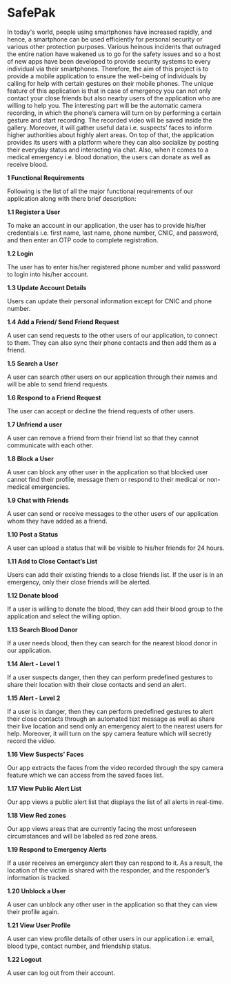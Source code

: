 # SafePak
In today's world, people using smartphones have increased rapidly, and hence, a smartphone can be used efficiently for personal security or various other protection purposes. Various heinous incidents that outraged the entire nation have wakened us to go for the safety issues and so a host of new apps have been developed to provide security systems to every individual via their smartphones. Therefore, the aim of this project is to provide a mobile application to ensure the well-being of individuals by calling for help with certain gestures on their mobile phones. The unique feature of this application is that in case of emergency you can not only contact your close friends but also nearby users of the application who are willing to help you. The interesting part will be the automatic camera recording, in which the phone’s camera will turn on by performing a certain gesture and start recording. The recorded video will be saved inside the gallery. Moreover, it will gather useful data i.e. suspects’ faces to inform higher authorities about highly alert areas. On top of that, the application provides its users with a platform where they can also socialize by posting their everyday status and interacting via chat. Also, when it comes to a medical emergency i.e. blood donation, the users can donate as well as receive blood.

**1 Functional Requirements**

Following is the list of all the major functional requirements of our application along with there brief description:

**1.1 Register a User**

To make an account in our application, the user has to provide his/her credentials i.e. first name, last name, phone number, CNIC, and password, and then enter an OTP code to complete registration.

**1.2 Login**

The user has to enter his/her registered phone number and valid password to login into his/her account.

**1.3 Update Account Details**

Users can update their personal information except for CNIC and phone number.

**1.4 Add a Friend/ Send Friend Request**

A user can send requests to the other users of our application, to connect to them. They can also sync their phone contacts and then add them as a friend.

**1.5 Search a User**

A user can search other users on our application through their names and will be able to send friend requests.

**1.6 Respond to a Friend Request**

The user can accept or decline the friend requests of other users.

**1.7 Unfriend a user**

A user can remove a friend from their friend list so that they cannot communicate with each other.

**1.8 Block a User**

A user can block any other user in the application so that blocked user cannot find their profile, message them or respond to their medical or non-medical emergencies.

**1.9 Chat with Friends**

A user can send or receive messages to the other users of our application whom they have added as a friend.

**1.10 Post a Status**

A user can upload a status that will be visible to his/her friends for 24 hours.

**1.11 Add to Close Contact’s List**

Users can add their existing friends to a close friends list. If the user is in an emergency, only their close friends will be alerted.

**1.12 Donate blood**

If a user is willing to donate the blood, they can add their blood group to the application and select the willing option.

**1.13 Search Blood Donor**

If a user needs blood, then they can search for the nearest blood donor in our application.

**1.14 Alert - Level 1**

If a user suspects danger, then they can perform predefined gestures to share their location with their close contacts and send an alert.

**1.15 Alert - Level 2**

If a user is in danger, then they can perform predefined gestures to alert their close contacts through an automated text message as well as share their live location and send only an emergency alert to the nearest users for help. Moreover, it will turn on the spy camera feature which will secretly record the video.

**1.16 View Suspects’ Faces**

Our app extracts the faces from the video recorded through the spy camera feature which we can access from the saved faces list.

**1.17 View Public Alert List**

Our app views a public alert list that displays the list of all alerts in real-time.

**1.18 View Red zones**

Our app views areas that are currently facing the most unforeseen circumstances and will be labeled as red zone areas.

**1.19 Respond to Emergency Alerts**

If a user receives an emergency alert they can respond to it. As a result, the location of the victim is shared with the responder, and the responder’s information is tracked.

**1.20 Unblock a User**

A user can unblock any other user in the application so that they can view their profile again.

**1.21 View User Profile**

A user can view profile details of other users in our application i.e. email, blood type, contact number, and friendship status.

**1.22 Logout**

A user can log out from their account.
